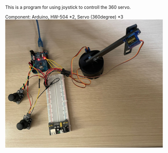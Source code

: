 This is a program for using joystick to controll the 360 servo.

Component:
Arduino, HW-504 *2, Servo (360degree) *3
<img src="https://github.com/PLCKen/360_Servo_joystick/blob/main/joystick_servo.jpeg?raw=true" alt="">

